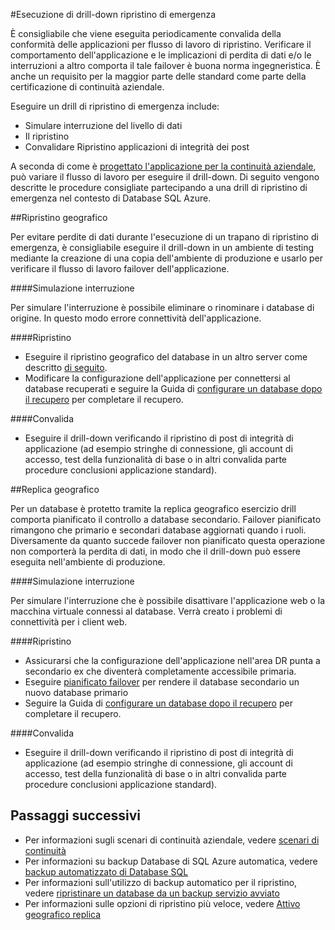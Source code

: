 <properties 
   pageTitle="Esercitazioni di ripristino di emergenza Database SQL | Microsoft Azure" 
   description="Informazioni su Guida e procedure consigliate per l'uso di Database SQL Azure per eseguire esercitazioni di ripristino di emergenza che aiuta a mantengono la missione critiche alle applicazioni aziendali flessibili di errori e interruzioni." 
   services="sql-database" 
   documentationCenter="" 
   authors="anosov1960" 
   manager="jhubbard" 
   editor="monicar"/>

<tags
   ms.service="sql-database"
   ms.devlang="NA"
   ms.topic="article"
   ms.tgt_pltfrm="NA"
   ms.workload="data-management" 
   ms.date="07/31/2016"
   ms.author="sstein; sashan"/>

#<a name="performing-disaster-recovery-drill"></a>Esecuzione di drill-down ripristino di emergenza

È consigliabile che viene eseguita periodicamente convalida della conformità delle applicazioni per flusso di lavoro di ripristino. Verificare il comportamento dell'applicazione e le implicazioni di perdita di dati e/o le interruzioni a altro comporta il tale failover è buona norma ingegneristica. È anche un requisito per la maggior parte delle standard come parte della certificazione di continuità aziendale.

Eseguire un drill di ripristino di emergenza include:

- Simulare interruzione del livello di dati
- Il ripristino 
- Convalidare Ripristino applicazioni di integrità dei post

A seconda di come è [progettato l'applicazione per la continuità aziendale](sql-database-business-continuity.md), può variare il flusso di lavoro per eseguire il drill-down. Di seguito vengono descritte le procedure consigliate partecipando a una drill di ripristino di emergenza nel contesto di Database SQL Azure. 

##<a name="geo-restore"></a>Ripristino geografico

Per evitare perdite di dati durante l'esecuzione di un trapano di ripristino di emergenza, è consigliabile eseguire il drill-down in un ambiente di testing mediante la creazione di una copia dell'ambiente di produzione e usarlo per verificare il flusso di lavoro failover dell'applicazione.
 
####<a name="outage-simulation"></a>Simulazione interruzione

Per simulare l'interruzione è possibile eliminare o rinominare i database di origine. In questo modo errore connettività dell'applicazione. 

####<a name="recovery"></a>Ripristino

- Eseguire il ripristino geografico del database in un altro server come descritto [di seguito](sql-database-disaster-recovery.md). 
- Modificare la configurazione dell'applicazione per connettersi al database recuperati e seguire la Guida di [configurare un database dopo il recupero](sql-database-disaster-recovery.md) per completare il recupero.

####<a name="validation"></a>Convalida

- Eseguire il drill-down verificando il ripristino di post di integrità di applicazione (ad esempio stringhe di connessione, gli account di accesso, test della funzionalità di base o in altri convalida parte procedure conclusioni applicazione standard).

##<a name="geo-replication"></a>Replica geografico

Per un database è protetto tramite la replica geografico esercizio drill comporta pianificato il controllo a database secondario. Failover pianificato rimangono che primario e secondari database aggiornati quando i ruoli. Diversamente da quanto succede failover non pianificato questa operazione non comporterà la perdita di dati, in modo che il drill-down può essere eseguita nell'ambiente di produzione. 

####<a name="outage-simulation"></a>Simulazione interruzione

Per simulare l'interruzione che è possibile disattivare l'applicazione web o la macchina virtuale connessi al database. Verrà creato i problemi di connettività per i client web.

####<a name="recovery"></a>Ripristino

- Assicurarsi che la configurazione dell'applicazione nell'area DR punta a secondario ex che diventerà completamente accessibile primaria. 
- Eseguire [pianificato failover](sql-database-geo-replication-powershell.md#initiate-a-planned-failover) per rendere il database secondario un nuovo database primario
- Seguire la Guida di [configurare un database dopo il recupero](sql-database-disaster-recovery.md) per completare il recupero.

####<a name="validation"></a>Convalida

- Eseguire il drill-down verificando il ripristino di post di integrità di applicazione (ad esempio stringhe di connessione, gli account di accesso, test della funzionalità di base o in altri convalida parte procedure conclusioni applicazione standard).


## <a name="next-steps"></a>Passaggi successivi

- Per informazioni sugli scenari di continuità aziendale, vedere [scenari di continuità](sql-database-business-continuity.md)
- Per informazioni su backup Database di SQL Azure automatica, vedere [backup automatizzato di Database SQL](sql-database-automated-backups.md)
- Per informazioni sull'utilizzo di backup automatico per il ripristino, vedere [ripristinare un database da un backup servizio avviato](sql-database-recovery-using-backups.md)
- Per informazioni sulle opzioni di ripristino più veloce, vedere [Attivo geografico replica](sql-database-geo-replication-overview.md)  
